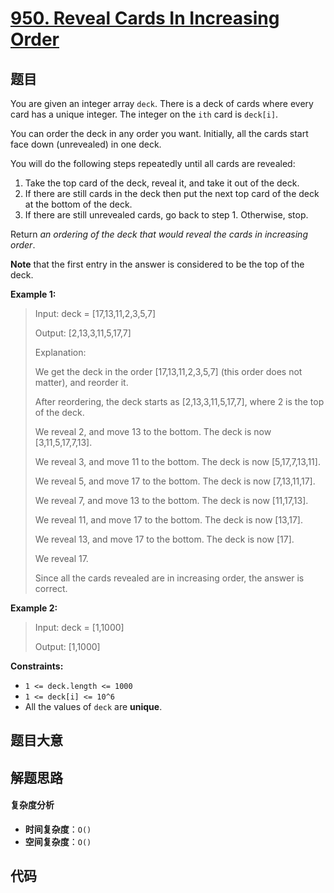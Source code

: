 # [950. Reveal Cards In Increasing Order](https://leetcode.com/problems/reveal-cards-in-increasing-order/)

## 题目

You are given an integer array `deck`. There is a deck of cards where every
card has a unique integer. The integer on the `ith` card is `deck[i]`.

You can order the deck in any order you want. Initially, all the cards start
face down (unrevealed) in one deck.

You will do the following steps repeatedly until all cards are revealed:

1. Take the top card of the deck, reveal it, and take it out of the deck.
2. If there are still cards in the deck then put the next top card of the deck at the bottom of the deck.
3. If there are still unrevealed cards, go back to step 1. Otherwise, stop.

Return _an ordering of the deck that would reveal the cards in increasing
order_.

**Note** that the first entry in the answer is considered to be the top of the
deck.

**Example 1:**

> Input: deck = [17,13,11,2,3,5,7]
>
> Output: [2,13,3,11,5,17,7]
>
> Explanation:
>
> We get the deck in the order [17,13,11,2,3,5,7] (this order does not matter), and reorder it.
>
> After reordering, the deck starts as [2,13,3,11,5,17,7], where 2 is the top of the deck.
>
> We reveal 2, and move 13 to the bottom. The deck is now [3,11,5,17,7,13].
>
> We reveal 3, and move 11 to the bottom. The deck is now [5,17,7,13,11].
>
> We reveal 5, and move 17 to the bottom. The deck is now [7,13,11,17].
>
> We reveal 7, and move 13 to the bottom. The deck is now [11,17,13].
>
> We reveal 11, and move 17 to the bottom. The deck is now [13,17].
>
> We reveal 13, and move 17 to the bottom. The deck is now [17].
>
> We reveal 17.
>
> Since all the cards revealed are in increasing order, the answer is correct.

**Example 2:**

> Input: deck = [1,1000]
>
> Output: [1,1000]

**Constraints:**

- `1 <= deck.length <= 1000`
- `1 <= deck[i] <= 10^6`
- All the values of `deck` are **unique**.

## 题目大意

## 解题思路

#### 复杂度分析

- **时间复杂度**：`O()`
- **空间复杂度**：`O()`

## 代码

```javascript

```
